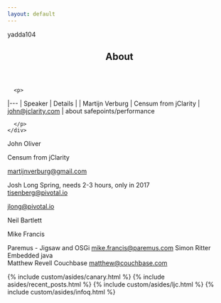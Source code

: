 ```yaml
---
layout: default
---
```

yadda104

<div class="blog-index" markdown="block">

  <article class="hentry" role="article">
    <header>
      <h1 class="entry-title">About</h1>
    </header>
    <div class="entry-content">
   
      <p>
|---
| Speaker | Details | 
| Martijn Verburg | Censum from jClarity
| john@jclarity.com | about safepoints/performance      
      
      </p>
    </div>
  </article>

</div>







		


John Oliver

Censum from jClarity



martijnverburg@gmail.com



Josh Long	Spring, needs 2-3 hours, only in 2017	
tisenberg@pivotal.io

jlong@pivotal.io

Neil Bartlett

Mike Francis

Paremus - Jigsaw and OSGi	mike.francis@paremus.com
Simon Ritter	Embedded java	
Matthew Revell	Couchbase	matthew@couchbase.com




<aside class="sidebar">
  {% include custom/asides/canary.html %}
  {% include asides/recent_posts.html %}
  {% include custom/asides/ljc.html %}
  {% include custom/asides/infoq.html %}
</aside>
